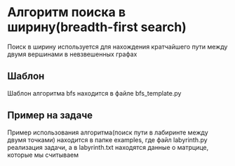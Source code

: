 # Алгоритм поиска в ширину(breadth-first search)

Поиск в ширину используется для нахождения кратчайшего пути между двумя вершинами в невзвешенных графах
## Шаблон

Шаблон алгоритма bfs находится в файле bfs_template.py
## Пример на задаче

Пример использования алгоритма(поиск пути в лабиринте между двумя точками) находится в папке examples,
где файл labyrinth.py реализация задачи, а в labyrinth.txt находятся данные о матрцице, которые мы считываем